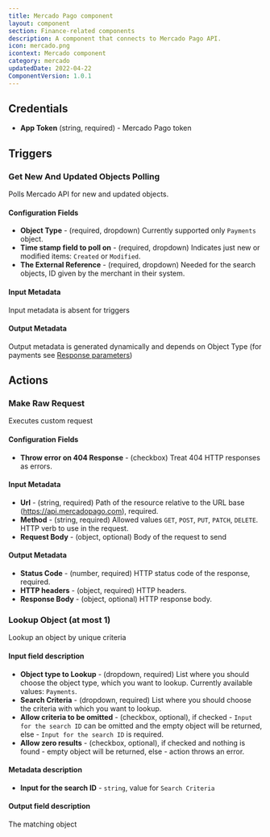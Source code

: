 ```yaml
---
title: Mercado Pago component
layout: component
section: Finance-related components
description: A component that connects to Mercado Pago API.
icon: mercado.png
icontext: Mercado component
category: mercado
updatedDate: 2022-04-22
ComponentVersion: 1.0.1
---
```


## Credentials

* **App Token** (string, required) - Mercado Pago token

## Triggers

### Get New And Updated Objects Polling

Polls Mercado API for new and updated objects.

#### Configuration Fields

* **Object Type** - (required, dropdown) Currently supported only `Payments` object.
* **Time stamp field to poll on** - (required, dropdown) Indicates just new or modified items: `Created` or `Modified`.
* **The External Reference** - (required, dropdown) Needed for the search objects, ID given by the merchant in their system.

#### Input Metadata

Input metadata is absent for triggers

#### Output Metadata

Output metadata is generated dynamically and depends on Object Type (for payments see [Response parameters](https://www.mercadopago.com.ar/developers/en/reference/payments/_payments_search/get))

## Actions

### Make Raw Request

Executes custom request

#### Configuration Fields

* **Throw error on 404 Response** - (сheckbox) Treat 404 HTTP responses as errors.

#### Input Metadata

* **Url** - (string, required) Path of the resource relative to the URL base (https://api.mercadopago.com), required.
* **Method** - (string, required) Allowed values `GET`, `POST`, `PUT`, `PATCH`, `DELETE`. HTTP verb to use in the request.
* **Request Body** - (object, optional) Body of the request to send

#### Output Metadata

* **Status Code** - (number, required) HTTP status code of the response, required.
* **HTTP headers** - (object, required) HTTP headers.
* **Response Body** - (object, optional) HTTP response body.

### Lookup Object (at most 1)

Lookup an object by unique criteria

#### Input field description

* **Object type to Lookup** - (dropdown, required) List where you should choose the object type, which you want to lookup. Currently available values: `Payments`.
* **Search Criteria** - (dropdown, required) List where you should choose the criteria with which you want to lookup.
* **Allow criteria to be omitted** - (checkbox, optional), if checked - `Input for the search ID` can be omitted and the empty object will be returned, else - `Input for the search ID` is required.
* **Allow zero results** - (checkbox, optional), if checked and nothing is found - empty object will be returned, else - action throws an error.

#### Metadata description

* **Input for the search ID** - `string`, value for `Search Criteria`

#### Output field description

The matching object
